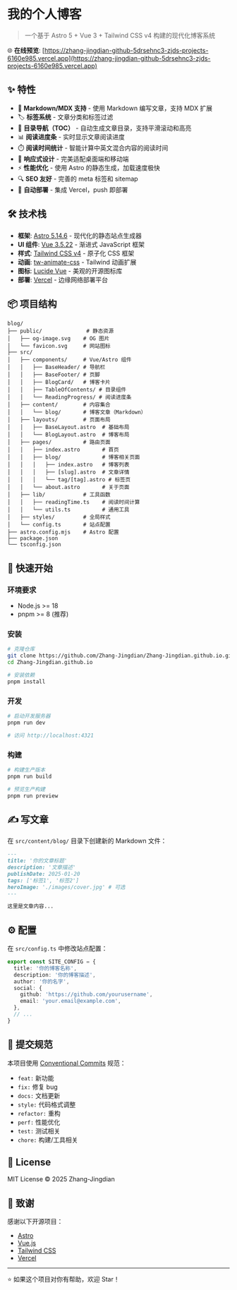 # 我的个人博客

> 一个基于 Astro 5 + Vue 3 + Tailwind CSS v4 构建的现代化博客系统

🌐 **在线预览**: [https://zhang-jingdian-github-5drsehnc3-zjds-projects-6160e985.vercel.app](https://zhang-jingdian-github-5drsehnc3-zjds-projects-6160e985.vercel.app)

## ✨ 特性

- 📝 **Markdown/MDX 支持** - 使用 Markdown 编写文章，支持 MDX 扩展
- 🏷️ **标签系统** - 文章分类和标签过滤
- 📖 **目录导航（TOC）** - 自动生成文章目录，支持平滑滚动和高亮
- 📊 **阅读进度条** - 实时显示文章阅读进度
- ⏱️ **阅读时间统计** - 智能计算中英文混合内容的阅读时间
- 🎨 **响应式设计** - 完美适配桌面端和移动端
- ⚡ **性能优化** - 使用 Astro 的静态生成，加载速度极快
- 🔍 **SEO 友好** - 完善的 meta 标签和 sitemap
- 🚀 **自动部署** - 集成 Vercel，push 即部署

## 🛠️ 技术栈

- **框架**: [Astro 5.14.6](https://astro.build) - 现代化的静态站点生成器
- **UI 组件**: [Vue 3.5.22](https://vuejs.org) - 渐进式 JavaScript 框架
- **样式**: [Tailwind CSS v4](https://tailwindcss.com) - 原子化 CSS 框架
- **动画**: [tw-animate-css](https://github.com/bent10/tailwindcss-plugins) - Tailwind 动画扩展
- **图标**: [Lucide Vue](https://lucide.dev) - 美观的开源图标库
- **部署**: [Vercel](https://vercel.com) - 边缘网络部署平台

## 📦 项目结构

```
blog/
├── public/              # 静态资源
│   ├── og-image.svg    # OG 图片
│   └── favicon.svg     # 网站图标
├── src/
│   ├── components/     # Vue/Astro 组件
│   │   ├── BaseHeader/ # 导航栏
│   │   ├── BaseFooter/ # 页脚
│   │   ├── BlogCard/   # 博客卡片
│   │   ├── TableOfContents/ # 目录组件
│   │   └── ReadingProgress/ # 阅读进度条
│   ├── content/        # 内容集合
│   │   └── blog/       # 博客文章（Markdown）
│   ├── layouts/        # 页面布局
│   │   ├── BaseLayout.astro  # 基础布局
│   │   └── BlogLayout.astro  # 博客布局
│   ├── pages/          # 路由页面
│   │   ├── index.astro       # 首页
│   │   ├── blog/             # 博客相关页面
│   │   │   ├── index.astro   # 博客列表
│   │   │   ├── [slug].astro  # 文章详情
│   │   │   └── tag/[tag].astro # 标签页
│   │   └── about.astro       # 关于页面
│   ├── lib/            # 工具函数
│   │   ├── readingTime.ts    # 阅读时间计算
│   │   └── utils.ts          # 通用工具
│   ├── styles/         # 全局样式
│   └── config.ts       # 站点配置
├── astro.config.mjs    # Astro 配置
├── package.json
└── tsconfig.json
```

## 🚀 快速开始

### 环境要求

- Node.js >= 18
- pnpm >= 8 (推荐)

### 安装

```bash
# 克隆仓库
git clone https://github.com/Zhang-Jingdian/Zhang-Jingdian.github.io.git
cd Zhang-Jingdian.github.io

# 安装依赖
pnpm install
```

### 开发

```bash
# 启动开发服务器
pnpm run dev

# 访问 http://localhost:4321
```

### 构建

```bash
# 构建生产版本
pnpm run build

# 预览生产构建
pnpm run preview
```

## ✍️ 写文章

在 `src/content/blog/` 目录下创建新的 Markdown 文件：

```markdown
---
title: '你的文章标题'
description: '文章描述'
publishDate: 2025-01-20
tags: ['标签1', '标签2']
heroImage: './images/cover.jpg' # 可选
---

这里是文章内容...
```

## ⚙️ 配置

在 `src/config.ts` 中修改站点配置：

```typescript
export const SITE_CONFIG = {
  title: '你的博客名称',
  description: '你的博客描述',
  author: '你的名字',
  social: {
    github: 'https://github.com/yourusername',
    email: 'your.email@example.com',
  },
  // ...
}
```

## 📝 提交规范

本项目使用 [Conventional Commits](https://www.conventionalcommits.org/) 规范：

- `feat:` 新功能
- `fix:` 修复 bug
- `docs:` 文档更新
- `style:` 代码格式调整
- `refactor:` 重构
- `perf:` 性能优化
- `test:` 测试相关
- `chore:` 构建/工具相关

## 📄 License

MIT License © 2025 Zhang-Jingdian

## 🙏 致谢

感谢以下开源项目：

- [Astro](https://astro.build)
- [Vue.js](https://vuejs.org)
- [Tailwind CSS](https://tailwindcss.com)
- [Vercel](https://vercel.com)

---

⭐ 如果这个项目对你有帮助，欢迎 Star！
